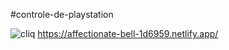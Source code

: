 #controle-de-playstation

![cliq](https://user-images.githubusercontent.com/96742270/151004620-e017f31c-0c7e-401f-b055-db2f93c4de2e.JPG)
https://affectionate-bell-1d6959.netlify.app/
